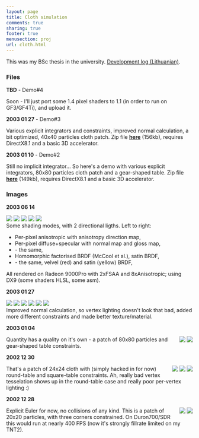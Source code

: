 ```yaml
---
layout: page
title: Cloth simulation
comments: true
sharing: true
footer: true
menusection: proj
url: cloth.html
---
```


<p>This was my BSc thesis in the university. <A href="clothLog.html">Development log (Lithuanian)</A>.</p>

<h3>Files</h3>

<p><strong>TBD</strong> - Demo#4</P>
<p>
Soon - I'll just port some 1.4 pixel shaders to 1.1 (in order to run on GF3/GF4Ti), and upload it.
</p>

<p><strong>2003 01 27</strong> - Demo#3</P>
<p>
Various explicit integrators and constraints, improved normal calculation,
a bit optimized, 40x40 particles cloth patch.
Zip file <A href="files/cloth/clothsim-0126.zip"><strong>here</strong></A> (156kb), requires
DirectX8.1 and a basic 3D accelerator.
</p>


<p><strong>2003 01 10</strong> - Demo#2</P>
<p>
Still no implicit integrator... So here's a demo with various explicit integrators,
80x80 particles cloth patch and a gear-shaped table.
Zip file <A href="files/cloth/clothsim-0110.zip"><strong>here</strong></A> (149kb), requires
DirectX8.1 and a basic 3D accelerator.
</p>



<h3>Images</h3>

<p clear="all"><strong>2003 06 14</strong></P>
<A href="img/cloth/030614-1.jpg"><img src="img/cloth/tn/030614-1.jpg"></A>
<A href="img/cloth/030614-2.jpg"><img src="img/cloth/tn/030614-2.jpg"></A>
<A href="img/cloth/030614-3.jpg"><img src="img/cloth/tn/030614-3.jpg"></A>
<A href="img/cloth/030614-4.jpg"><img src="img/cloth/tn/030614-4.jpg"></A>
<A href="img/cloth/030614-5.jpg"><img src="img/cloth/tn/030614-5.jpg"></A>
<br>
Some shading modes, with 2 directional ligths. Left to right:
<ul>
<li>Per-pixel anisotropic with anisotropy direction map,</li>
<li>Per-pixel diffuse+specular with normal map and gloss map,</li>
<li>- the same,</li>
<li>Homomorphic factorised BRDF (McCool et al.), satin BRDF,</li>
<li>- the same, velvel (red) and satin (yellow) BRDF,</li>
</ul>
All rendered on Radeon 9000Pro with 2xFSAA and 8xAnisotropic; using DX9 (some shaders HLSL, some asm).
<br>


<p clear="all"><strong>2003 01 27</strong></P>
<A href="img/cloth/030124-1.jpg"><img src="img/cloth/tn/030124-1.jpg"></A>
<A href="img/cloth/030124-2.jpg"><img src="img/cloth/tn/030124-2.jpg"></A>
<A href="img/cloth/030124-3.jpg"><img src="img/cloth/tn/030124-3.jpg"></A>
<A href="img/cloth/030124-4.png"><img src="img/cloth/tn/030124-4.jpg"></A>
<A href="img/cloth/030124-5.jpg"><img src="img/cloth/tn/030124-5.jpg"></A>
<A href="img/cloth/030124-6.png"><img src="img/cloth/tn/030124-6.jpg"></A>
<br>
Improved normal calculation, so vertex lighting doesn't look that bad, added
more different constraints and made better texture/material.
<br>


<p clear="all"><strong>2003 01 04</strong></P>
<p>
<div style="float: right">
<A href="img/cloth/030104-1.jpg"><img src="img/cloth/tn/030104-1.jpg"></A>
<A href="img/cloth/030104-2.png"><img src="img/cloth/tn/030104-2.jpg"></A>
</div>
Quantity has a quality on it's own - a patch of 80x80 particles and gear-shaped
table constraints.
</p>


<p clear="all"><strong>2002 12 30</strong></P>
<p>
<div style="float: right">
<A href="img/cloth/021230-1.jpg"><img src="img/cloth/tn/021230-1.jpg"></A>
<A href="img/cloth/021230-2.jpg"><img src="img/cloth/tn/021230-2.jpg"></A>
<A href="img/cloth/021230-3.png"><img src="img/cloth/tn/021230-3.jpg"></A>
</div>
That's a patch of 24x24 cloth with (simply hacked in for now) round-table and
square-table constraints. Ah, really bad vertex tesselation shows up in the round-table
case and really poor per-vertex lighting :)
</p>

<p clear="all"><strong>2002 12 28</strong></P>
<p>
<div style="float: right">
<A href="img/cloth/021228-1.jpg"><img src="img/cloth/tn/021228-1.jpg"></A>
<A href="img/cloth/021228-2.jpg"><img src="img/cloth/tn/021228-2.jpg"></A>
</div>
Explicit Euler for now, no collisions of any kind. This is a patch of 20x20
particles, with three corners constrained. On Duron700/SDR this would run
at nearly 400 FPS (now it's strongly fillrate limited on my TNT2).
</p>
